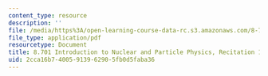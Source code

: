 ```yaml
---
content_type: resource
description: ''
file: /media/https%3A/open-learning-course-data-rc.s3.amazonaws.com/8-701-introduction-to-nuclear-and-particle-physics-fall-2020/2cca16b74005913962905fb0d5faba36_MIT8_701f20_rec19_slon.pdf
file_type: application/pdf
resourcetype: Document
title: 8.701 Introduction to Nuclear and Particle Physics, Recitation 19 Solutions
uid: 2cca16b7-4005-9139-6290-5fb0d5faba36
---
```

